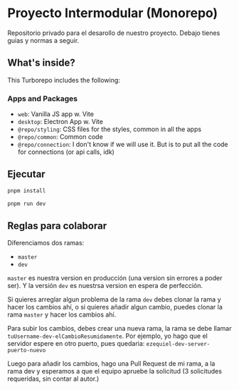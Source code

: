 # Proyecto Intermodular (Monorepo)

Repositorio privado para el desarollo de nuestro proyecto. Debajo tienes guias y normas a seguir.

## What's inside?

This Turborepo includes the following:

### Apps and Packages

- `web`: Vanilla JS app w. Vite
- `desktop`: Electron App w. Vite
- `@repo/styling`: CSS files for the styles, common in all the apps
- `@repo/common`: Common code
- `@repo/connection`: I don't know if we will use it. But is to put all the code for connections (or api calls, idk)

## Ejecutar

```bash
pnpm install

pnpm run dev
```

## Reglas para colaborar

Diferenciamos dos ramas:

- `master`
- `dev`

`master` es nuestra version en producción (una version sin errores a poder ser). Y la versión `dev` es nuestrsa version en espera de perfección.

Si quieres arreglar algun problema de la rama `dev` debes clonar la rama y hacer los cambios ahí, o si quieres añadir algun cambio, puedes clonar la rama `master` y hacer los cambios ahí.

Para subir los cambios, debes crear una nueva rama, la rama se debe llamar `tuUsername-dev-elCambioResumidamente`. Por ejemplo,
yo hago que el servidor espere en otro puerto, pues quedaria: `ezequiel-dev-server-puerto-nuevo`

Luego para añadir los cambios, hago una Pull Request de mi rama, a la rama dev y esperamos a que el equipo apruebe la solicitud (3 solicitudes requeridas, sin contar al autor.)